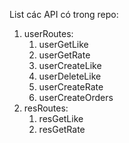 List các API có trong repo:
1. userRoutes:
    1. userGetLike
    2. userGetRate
    3. userCreateLike
    4. userDeleteLike
    5. userCreateRate
    6. userCreateOrders
2. resRoutes:
    1. resGetLike
    2. resGetRate
